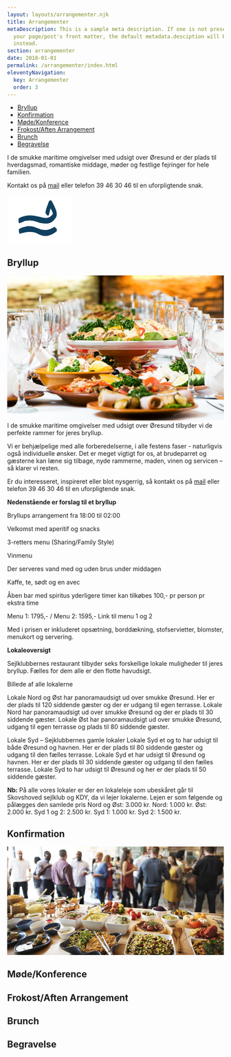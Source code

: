 ```yaml
---
layout: layouts/arrangementer.njk
title: Arrangementer
metaDescription: This is a sample meta description. If one is not present in
  your page/post's front matter, the default metadata.desciption will be used
  instead.
section: arrangementer
date: 2018-01-01
permalink: /arrangementer/index.html
eleventyNavigation:
  key: Arrangementer
  order: 3
---
```

<div class="page-links">
  <ul>
    <li><a href="#bryllup">Bryllup</a></li>
    <li><a href="#konfirmation">Konfirmation</a></li>
    <li><a href="#konference">Møde/Konference</a></li>
    <li><a href="#arrangement">Frokost/Aften Arrangement</a></li>
    <li><a href="#brunch">Brunch</a></li>
    <li><a href="#begravelse">Begravelse</a></li>
  </ul>
</div>

I de smukke maritime omgivelser med udsigt over Øresund er der plads til hverdagsmad, romantiske middage, møder og festlige fejringer for hele familien. 

Kontakt os på [mail](kontakt@restaurantsejlklubberne.dk) eller telefon 39 46 30 46 til en uforpligtende snak. 

![](/static/img/logo_wave_blue-0.1x.jpg)

<h2 id="bryllup">Bryllup</h2>

![](/static/img/bryllup.jpeg)
I de smukke maritime omgivelser med udsigt over Øresund tilbyder vi de perfekte rammer for jeres bryllup. 

Vi er behjælpelige med alle forberedelserne, i alle festens faser - naturligvis også individuelle ønsker. Det er meget vigtigt for os, at brudeparret og gæsterne kan læne sig tilbage, nyde rammerne, maden, vinen og servicen – så klarer vi resten.

Er du interesseret, inspireret eller blot nysgerrig, så kontakt os på [mail](kontakt@restaurantsejlklubberne.dk) eller telefon 39 46 30 46 til en uforpligtende snak. 

**Nedenstående er forslag til et bryllup**


Bryllups arrangement fra 18:00 til 02:00

Velkomst med aperitif og snacks

3-retters menu (Sharing/Family Style)

Vinmenu

Der serveres vand med og uden brus under middagen

Kaffe, te, sødt og en avec

Åben bar med spiritus 
yderligere timer kan tilkøbes 100,- pr person pr ekstra time

Menu 1: 1795,- / Menu 2: 1595,- Link til menu 1 og 2

Med i prisen er inkluderet opsætning, borddækning, stofservietter, blomster, menukort og servering.

**Lokaleoversigt**

Sejlklubbernes restaurant tilbyder seks forskellige lokale muligheder til jeres bryllup. Fælles for dem alle er den flotte havudsigt. 

Billede af alle lokalerne

Lokale Nord og Øst har panoramaudsigt ud over smukke Øresund. Her er der plads til 120 siddende gæster og der er udgang til egen terrasse. 
Lokale Nord har panoramaudsigt ud over smukke Øresund og der er plads til 30 siddende gæster.
Lokale Øst har panoramaudsigt ud over smukke Øresund, udgang til egen terrasse og plads til 80 siddende gæster.

Lokale Syd – Sejklubbernes gamle lokaler
Lokale Syd et og to har udsigt til både Øresund og havnen. Her er der plads til 80 siddende gæster og udgang til den fælles terrasse. 
Lokale Syd et har udsigt til Øresund og havnen. Her er der plads til 30 siddende gæster og udgang til den fælles terrasse.
Lokale Syd to har udsigt til Øresund og her er der plads til 50 siddende gæster. 

**Nb:** På alle vores lokaler er der en lokaleleje som ubeskåret går til Skovshoved sejlklub og KDY, da vi lejer lokalerne. 
Lejen er som følgende og pålægges den samlede pris
Nord og Øst: 3.000 kr.
Nord: 1.000 kr.
Øst: 2.000 kr.
Syd 1 og 2: 2.500 kr.
Syd 1: 1.000 kr.
Syd 2: 1.500 kr.

<h2 id="konfirmation">Konfirmation</h2>

![](/static/img/konfirmation.jpeg)

<h2 id="konference">Møde/Konference</h2>

<h2 id="arrangement">Frokost/Aften Arrangement</h2>

<h2 id="brunch">Brunch</h2>

<h2 id="begravelse">Begravelse</h2>